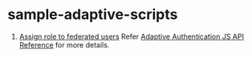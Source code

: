 # sample-adaptive-scripts

1. [Assign role to federated users](assign-role.js)
Refer [Adaptive Authentication JS API Reference](https://is.docs.wso2.com/en/latest/references/adaptive-authentication-js-api-reference) for more details.
